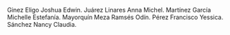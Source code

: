 Ginez Eligo Joshua Edwin.
Juárez Linares Anna Michel.
Martínez García Michelle Estefanía.
Mayorquín Meza Ramsés Odín.
Pérez Francisco Yessica.
Sánchez Nancy Claudia.

